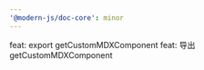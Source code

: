 ```yaml
---
'@modern-js/doc-core': minor
---
```


feat: export getCustomMDXComponent
feat: 导出getCustomMDXComponent
